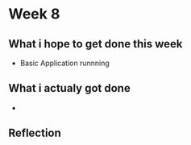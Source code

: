 # Week 8

## What i hope to get done this week

- Basic Application runnning

## What i actualy got done

-

## Reflection
